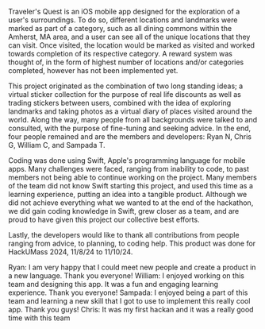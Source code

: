 Traveler's Quest is an iOS mobile app designed for the exploration of a user's surroundings. To do so, different locations and landmarks were marked as part of a category, such as all dining commons within the Amherst, MA area, and a user can see all of the unique locations that they can visit. Once visited, the location would be marked as visited and worked towards completion of its respective category. A reward system was thought of, in the form of highest number of locations and/or categories completed, however has not been implemented yet.

This project originated as the combination of two long standing ideas; a virtual sticker collection for the purpose of real life discounts as well as trading stickers between users, combined with the idea of exploring landmarks and taking photos as a virtual diary of places visited around the world. Along the way, many people from all backgrounds were talked to and consulted, with the purpose of fine-tuning and seeking advice. In the end, four people remained and are the members and developers: Ryan N, Chris G, William C, and Sampada T. 

Coding was done using Swift, Apple's programming language for mobile apps. Many challenges were faced, ranging from inability to code, to past members not being able to continue working on the project. Many members of the team did not know Swift starting this project, and used this time as a learning experience, putting an idea into a tangible product. Although we did not achieve everything what we wanted to at the end of the hackathon, we did gain coding knowledge in Swift, grew closer as a team, and are proud to have given this project our collective best efforts. 

Lastly, the developers would like to thank all contributions from people ranging from advice, to planning, to coding help. This product was done for HackUMass 2024, 11/8/24 to 11/10/24. 

Ryan: I am very happy that I could meet new people and create a product in a new language. Thank you everyone! 
William: I enjoyed working on this team and designing this app. It was a fun and engaging learning experience. Thank you everyone!
Sampada: I enjoyed being a part of this team and learning a new skill that I got to use to implement this really cool app. Thank you guys!
Chris: It was my first hackan and it was a really good time with this team
